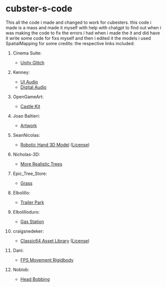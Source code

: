 # cubster-s-code
This all the code i made and changed to work for cubesters.
this code i made is a mass and made it myself with help with chatgpt to find out when i was making the code to fix the errors i had when i made the it and did have it write some code for fixs myself and then i edited it
the models i used SpatialMapping for some
credits: the respective links included:
1. Cinema Suite:
    - [Unity Glitch](https://github.com/staffantan/unityglitch)

2. Kenney:
    - [UI Audio](https://www.kenney.nl/assets/ui-audio)
    - [Digital Audio](https://www.kenney.nl/assets/digital-audio)

3. OpenGameArt:
    - [Castle Kit](https://opengameart.org/content/castle-kit)

4. Joao Baltieri:
    - [Artwork](https://joaobaltieriart.framer.website/downloads)

5. SeanNicolas:
    - [Robotic Hand 3D Model](https://sketchfab.com/3d-models/robotic-hand-3e284b06bbb84d858f85f7a246cd65df) ([License](https://creativecommons.org/licenses/by/4.0/))

6. Nicholas-3D:
    - [More Realistic Trees](https://sketchfab.com/3d-models/more-realistic-trees-free-b5b506fc4f5d4af9b54628...)

7. Epic_Tree_Store:
    - [Grass](https://sketchfab.com/3d-models/grass-e58b89ba5b5047338210dbcf730f7b05)

8. Elbolillo:
    - [Trailer Park](https://sketchfab.com/3d-models/trailer-park-3703c4cba0ec451582edb70d868c573)

9. Elbolilloduro:
    - [Gas Station](https://elbolilloduro.itch.io/gas-station)

10. craigsnedeker:
    - [Classic64 Asset Library](https://craigsnedeker.itch.io/classic64-asset-library) ([License](https://creativecommons.org/public-domain/cc0/))

11. Dani:
    - [FPS Movement Rigidbody](https://github.com/DaniDevy/FPS_Movement_Rigidbody)

12. Noblob:
    - [Head Bobbing](https://github.com/Noblob/Head-Bobbing)
